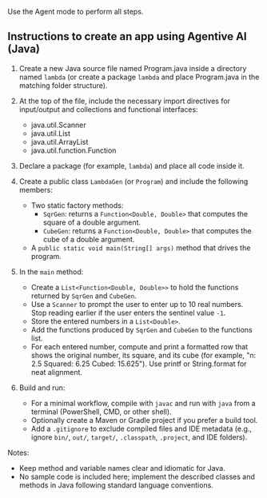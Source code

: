 Use the Agent mode to perform all steps.

## Instructions to create an app using Agentive AI (Java)

1. Create a new Java source file named Program.java inside a directory named `lambda` (or create a package `lambda` and place Program.java in the matching folder structure).

2. At the top of the file, include the necessary import directives for input/output and collections and functional interfaces:
   - java.util.Scanner
   - java.util.List
   - java.util.ArrayList
   - java.util.function.Function

3. Declare a package (for example, `lambda`) and place all code inside it.

4. Create a public class `LambdaGen` (or `Program`) and include the following members:
   - Two static factory methods:
     - `SqrGen`: returns a `Function<Double, Double>` that computes the square of a double argument.
     - `CubeGen`: returns a `Function<Double, Double>` that computes the cube of a double argument.
   - A `public static void main(String[] args)` method that drives the program.

5. In the `main` method:
   - Create a `List<Function<Double, Double>>` to hold the functions returned by `SqrGen` and `CubeGen`.
   - Use a `Scanner` to prompt the user to enter up to 10 real numbers. Stop reading earlier if the user enters the sentinel value `-1`.
   - Store the entered numbers in a `List<Double>`.
   - Add the functions produced by `SqrGen` and `CubeGen` to the functions list.
   - For each entered number, compute and print a formatted row that shows the original number, its square, and its cube (for example, "n: 2.5   Squared: 6.25    Cubed: 15.625"). Use printf or String.format for neat alignment.

6. Build and run:
   - For a minimal workflow, compile with `javac` and run with `java` from a terminal (PowerShell, CMD, or other shell).
   - Optionally create a Maven or Gradle project if you prefer a build tool.
   - Add a `.gitignore` to exclude compiled files and IDE metadata (e.g., ignore `bin/`, `out/`, `target/`, `.classpath`, `.project`, and IDE folders).

Notes:
- Keep method and variable names clear and idiomatic for Java.
- No sample code is included here; implement the described classes and methods in Java following standard language conventions.
